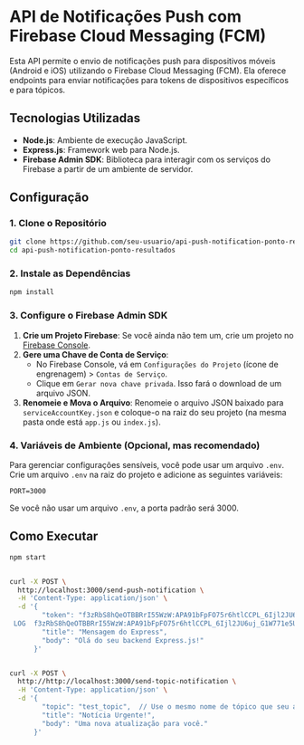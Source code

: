 # API de Notificações Push com Firebase Cloud Messaging (FCM)

Esta API permite o envio de notificações push para dispositivos móveis (Android e iOS) utilizando o Firebase Cloud Messaging (FCM). Ela oferece endpoints para enviar notificações para tokens de dispositivos específicos e para tópicos.

## Tecnologias Utilizadas

*   **Node.js**: Ambiente de execução JavaScript.
*   **Express.js**: Framework web para Node.js.
*   **Firebase Admin SDK**: Biblioteca para interagir com os serviços do Firebase a partir de um ambiente de servidor.

## Configuração

### 1. Clone o Repositório

```bash
git clone https://github.com/seu-usuario/api-push-notification-ponto-resultados.git
cd api-push-notification-ponto-resultados
```

### 2. Instale as Dependências

```bash
npm install
```

### 3. Configure o Firebase Admin SDK

1.  **Crie um Projeto Firebase**: Se você ainda não tem um, crie um projeto no [Firebase Console](https://console.firebase.google.com/).
2.  **Gere uma Chave de Conta de Serviço**:
    *   No Firebase Console, vá em `Configurações do Projeto` (ícone de engrenagem) > `Contas de Serviço`.
    *   Clique em `Gerar nova chave privada`. Isso fará o download de um arquivo JSON.
3.  **Renomeie e Mova o Arquivo**: Renomeie o arquivo JSON baixado para `serviceAccountKey.json` e coloque-o na raiz do seu projeto (na mesma pasta onde está `app.js` ou `index.js`).

### 4. Variáveis de Ambiente (Opcional, mas recomendado)

Para gerenciar configurações sensíveis, você pode usar um arquivo `.env`. Crie um arquivo `.env` na raiz do projeto e adicione as seguintes variáveis:

```
PORT=3000
```

Se você não usar um arquivo `.env`, a porta padrão será 3000.

## Como Executar

```bash
npm start


curl -X POST \
  http://localhost:3000/send-push-notification \
  -H 'Content-Type: application/json' \
  -d '{
        "token": "f3zRbS8hQeOTBBRrI55WzW:APA91bFpFO75r6htlCCPL_6Ijl2JU6uj_G1W771e5Ue3RIkFhaz7v9KM_sD2uGQi-jHCtfeL2kcxeHqcXgKFDi_8sCo3l8
 LOG  f3zRbS8hQeOTBBRrI55WzW:APA91bFpFO75r6htlCCPL_6Ijl2JU6uj_G1W771e5Ue3RIkFhaz7v9KM_sD2uGQi-jHCtfeL2kcxeHqcXgKFDi_8sCo3lrDat2-reV9-p7vNBShOWdsK4P8",
        "title": "Mensagem do Express",
        "body": "Olá do seu backend Express.js!"
      }'


curl -X POST \
  http://http://localhost:3000/send-topic-notification \
  -H 'Content-Type: application/json' \
  -d '{
        "topic": "test_topic",  // Use o mesmo nome de tópico que seu app se inscreveu
        "title": "Notícia Urgente!",
        "body": "Uma nova atualização para você."
      }'